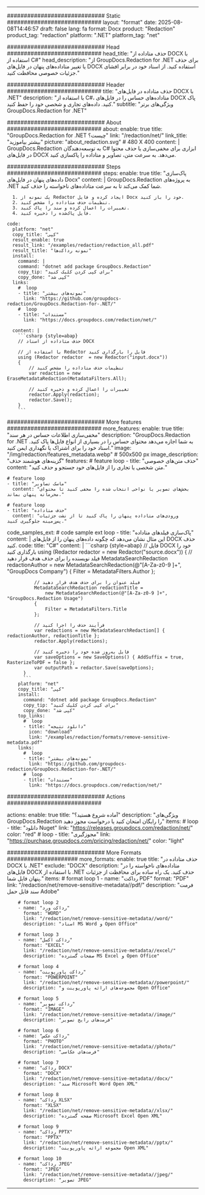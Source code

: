 
---
############################# Static ############################
layout: "format"
date:  2025-08-08T14:46:57
draft: false
lang: fa
format: Docx
product: "Redaction"
product_tag: "redaction"
platform: ".NET"
platform_tag: "net"

############################# Head ############################
head_title: "حذف متاداده از DOCX با استفاده از C#"
head_description: "از GroupDocs.Redaction for .NET برای حذف یا تغییر متاداده‌های پنهان در فایل‌های DOCX استفاده کنید. از اسناد خود در برابر افشای جزئیات خصوصی محافظت کنید."

############################# Header ############################
title: "حذف متاداده در فایل‌های DOCX با .NET" 
description: "با استفاده از C#، متاداده‌های حساس را در فایل‌های DOCX پاک کنید. داده‌های تجاری و شخصی خود را حفظ کنید."
subtitle: "ویژگی‌های برتر GroupDocs.Redaction for .NET" 

############################# About ############################
about:
    enable: true
    title: "GroupDocs.Redaction for .NET چیست؟"
    link: "/redaction/net/"
    link_title: "بیشتر بیاموزید"
    picture: "about_redaction.svg" # 480 X 400
    content: |
       GroupDocs.Redaction به توسعه‌دهندگان C# ابزاری برای مخفی‌سازی یا حذف محتوا در فایل‌های DOCX می‌دهد. به سرعت متن، تصاویر و متاداده را پاکسازی کنید.

############################# Steps ############################
steps:
    enable: true
    title: "پاک‌سازی داده‌های پنهان در فایل‌های Docx"
    content: |
      GroupDocs.Redaction به پروژه‌های .NET شما کمک می‌کند تا به سرعت متاداده‌های ناخواسته را حذف کنید.
      
      1. یک نمونه از Redactor ایجاد کرده و فایل Docx خود را باز کنید.
      2. تنظیمات حذف متاداده را مشخص کنید.
      3. تغییرات را اعمال کرده و سند را پاک کنید.
      4. فایل پاک‌شده را ذخیره کنید.
   
    code:
      platform: "net"
      copy_title: "کپی"
      result_enable: true
      result_link: "/examples/redaction/redaction_all.pdf"
      result_title: "نمونه رداکت‌ها"
      install:
        command: |
        command: "dotnet add package GroupDocs.Redaction"
        copy_tip: "برای کپی کردن کلیک کنید"
        copy_done: "کپی شد"
      links:
        #  loop
        - title: "نمونه‌های بیشتر"
          link: "https://github.com/groupdocs-redaction/GroupDocs.Redaction-for-.NET/"
        #  loop
        - title: "مستندات"
          link: "https://docs.groupdocs.com/redaction/net/"
          
      content: |
        ```csharp {style=abap}
        // حذف متاداده از اسناد DOCX

        // با استفاده از Redactor فایل را بارگذاری کنید
        using (Redactor redactor  = new Redactor("input.docx"))
        {
            // تنظیمات حذف متاداده را مشخص کنید
            var redaction = new EraseMetadataRedaction(MetadataFilters.All);
            
            // تغییرات را اعمال کرده و ذخیره کنید
            redactor.Apply(redaction);
            redactor.Save();
        }
        ```            


############################# More features ############################
more_features:
  enable: true
  title: "مخفی‌سازی اطلاعات حساس در هر سند"
  description: "GroupDocs.Redaction for .NET به شما اجازه می‌دهد محتوای حساس را در بسیاری از انواع فایل‌ها پاک کنید. اسناد خود را برای اشتراک یا نگهداری ایمن کنید."
  image: "/img/redaction/features_metadata.webp" # 500x500 px
  image_description: "گزینه‌های هوشمند حذف"
  features:
    # feature loop
    - title: "حذف متن‌های خصوصی"
      content: "متن شخصی یا تجاری را از فایل‌های خود جستجو و حذف کنید."

    # feature loop
    - title: "ماسک تصاویر"
      content: "بخش‌های تصویر یا نواحی انتخاب شده را مخفی کنید تا محتوای محرمانه پنهان بماند."

    # feature loop
    - title: "حذف متاداده"
      content: "ورودی‌های متاداده پنهان را پاک کنید تا از نشت جزئیات پس‌زمینه جلوگیری کنید."
      
  code_samples_ext:
    # code sample ext loop
    - title: "پاک‌سازی فیلدهای متاداده"
      content: |
        این مثال نشان می‌دهد که چگونه داده‌های پنهان را از فایل‌های DOCX حذف کنید.
      code:
        title: "C#"
        content: |
          ```csharp {style=abap}
          //  فایل DOCX خود را بارگذاری کنید
          using (Redactor redactor  = new Redactor("source.docx"))
          {
              // فیلد نویسنده را برای حذف هدف قرار دهید
              MetadataSearchRedaction redactionAuthor = 
                  new MetadataSearchRedaction(@"[A-Za-z0-9 ]+", "GroupDocs Company")
              {
                  Filter = MetadataFilters.Author
              };

              // فیلد عنوان را برای حذف هدف قرار دهید
              MetadataSearchRedaction redactionTitle = 
                  new MetadataSearchRedaction(@"[A-Za-z0-9 ]+", "GroupDocs.Redaction Usage")
              {
                  Filter = MetadataFilters.Title
              };

              // فرآیند حذف را اجرا کنید
              var redactions = new MetadataSearchRedaction[] { redactionAuthor, redactionTitle };
              redactor.Apply(redactions);

              // فایل به‌روز شده خود را ذخیره کنید
              var saveOptions = new SaveOptions() { AddSuffix = true, RasterizeToPDF = false };
              var outputPath = redactor.Save(saveOptions);
          }
          ```
        platform: "net"
        copy_title: "کپی"
        install:
          command: "dotnet add package GroupDocs.Redaction"
          copy_tip: "برای کپی کردن کلیک کنید"
          copy_done: "کپی شد"
        top_links:
          #  loop
          - title: "دانلود نتیجه"
            icon: "download"
            link: "/examples/redaction/formats/remove-sensitive-metadata.pdf"
        links:
          #  loop
          - title: "نمونه‌های بیشتر"
            link: "https://github.com/groupdocs-redaction/GroupDocs.Redaction-for-.NET/"
          #  loop
          - title: "مستندات"
            link: "https://docs.groupdocs.com/redaction/net/"


############################# Actions ############################

actions:
  enable: true
  title: "آماده شروع هستید؟"
  description: "ویژگی‌های GroupDocs.Redaction را رایگان امتحان کنید یا درخواست مجوز دهید"
  items:
    #  loop
    - title: "دانلود Nuget"
      link: "https://releases.groupdocs.com/redaction/net/"
      color: "red"
        #  loop
    - title: "مجوزگیری"
      link: "https://purchase.groupdocs.com/pricing/redaction/net/"
      color: "light"


############################# More Formats #####################
more_formats:
    enable: true
    title: "حذف متاداده در DOCX با .NET"
    exclude: "DOCX"
    description: "متاداده‌های ناخواسته را در فایل‌های DOCX با استفاده از .NET حذف کنید. یک راه ساده برای محافظت از جزئیات پنهان فایل شما."
    items: 
        # format loop 1
        - name: "رداکت PDF"
          format: "PDF"
          link: "/redaction/net/remove-sensitive-metadata//pdf/"
          description: "فرمت سند قابل حمل Adobe"

        # format loop 2
        - name: "رداکت ورد"
          format: "WORD"
          link: "/redaction/net/remove-sensitive-metadata//word/"
          description: "اسناد MS Word و Open Office"
          
        # format loop 3
        - name: "رداکت اکسل"
          format: "EXCEL"
          link: "/redaction/net/remove-sensitive-metadata//excel/"
          description: "صفحات گسترده MS Excel و Open Office"

        # format loop 4
        - name: "رداکت پاورپوینت"
          format: "POWERPOINT"
          link: "/redaction/net/remove-sensitive-metadata//powerpoint/"
          description: "مجموعه‌های ارائه پاورپوینت و Open Office"

        # format loop 5
        - name: "رداکت تصویر"
          format: "IMAGE"
          link: "/redaction/net/remove-sensitive-metadata//image/"
          description: "فرمت‌های رایج تصویر"

        # format loop 6
        - name: "رداکت عکس"
          format: "PHOTO"
          link: "/redaction/net/remove-sensitive-metadata//photo/"
          description: "فرمت‌های عکاسی"

        # format loop 7
        - name: "رداکت DOCX"
          format: "DOCX"
          link: "/redaction/net/remove-sensitive-metadata//docx/"
          description: "سند Microsoft Word Open XML"
          
        # format loop 8
        - name: "رداکت XLSX"
          format: "XLSX"
          link: "/redaction/net/remove-sensitive-metadata//xlsx/"
          description: "صفحه گسترده Microsoft Excel Open XML"
          
        # format loop 9
        - name: "رداکت PPTX"
          format: "PPTX"
          link: "/redaction/net/remove-sensitive-metadata//pptx/"
          description: "مجموعه ارائه پاورپوینت Open XML"

        # format loop 10
        - name: "رداکت JPEG"
          format: "JPEG"
          link: "/redaction/net/remove-sensitive-metadata//jpeg/"
          description: "تصویر JPEG"


---